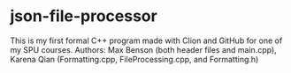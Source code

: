 # json-file-processor
This is my first formal C++ program made with Clion and GitHub for one of my SPU courses.
Authors: Max Benson (both header files and main.cpp), Karena Qian (Formatting.cpp, FileProcessing.cpp, and Formatting.h)
